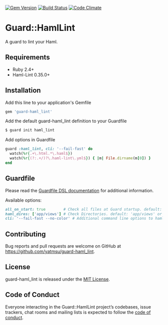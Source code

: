 [![Gem Version](https://badge.fury.io/rb/guard-haml_lint.svg)](https://badge.fury.io/rb/guard-haml_lint)
[![Build Status](https://travis-ci.org/yatmsu/guard-haml-lint.svg)](https://travis-ci.org/yatmsu/guard-haml-lint)
[![Code Climate](https://codeclimate.com/github/yatmsu/guard-haml-lint/badges/gpa.svg)](https://codeclimate.com/github/yatmsu/guard-haml-lint)

# Guard::HamlLint

A guard to lint your Haml.

## Requirements

* Ruby 2.4+
* Haml-Lint 0.35.0+

## Installation

Add this line to your application's Gemfile

```ruby
gem 'guard-haml_lint'
```

Add the default guard-haml_lint definition to your Guardfile

```bash
$ guard init haml_lint
```

Add options in Guardfile

```ruby
guard :haml_lint, cli: '--fail-fast' do
  watch(%r{.+\.html.*\.haml$})
  watch(%r{(?:.+/)?\.haml-lint\.yml$}) { |m| File.dirname(m[0]) }
end
```

## Guardfile

Please read the [Guardfile DSL documentation](https://github.com/guard/guard#readme) for additional information.

Available options:

```ruby
all_on_start: true        # Check all files at Guard startup. default: true
haml_dires: ['app/views'] # Check Directories. default: 'app/views' or '.'
cli: '--fail-fast --no-color' # Additional command line options to haml-lint. default: nil
```

## Contributing

Bug reports and pull requests are welcome on GitHub at https://github.com/yatmsu/guard-haml_lint.

## License

guard-haml_lint is released under the [MIT License](https://opensource.org/licenses/MIT).

## Code of Conduct

Everyone interacting in the Guard::HamlLint project’s codebases, issue trackers, chat rooms and mailing lists is expected to follow the [code of conduct](https://github.com/yatmsu/guard-haml-lint/blob/master/CODE_OF_CONDUCT.md).
